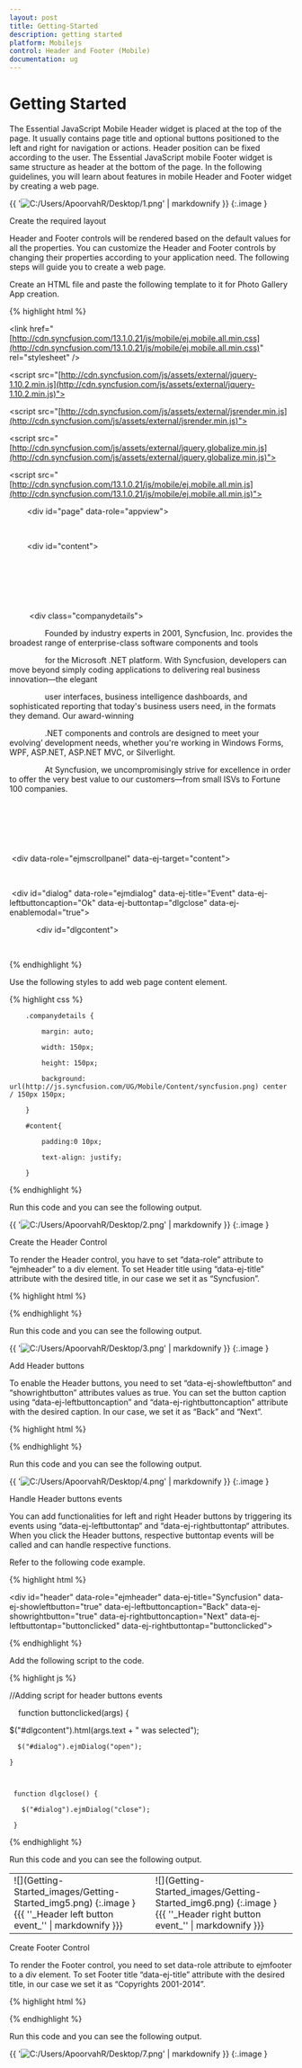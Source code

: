 ```yaml
---
layout: post
title: Getting-Started
description: getting started
platform: Mobilejs
control: Header and Footer (Mobile)
documentation: ug
---
```


# Getting Started

The Essential JavaScript Mobile Header widget is placed at the top of the page. It usually contains page title and optional buttons positioned to the left and right for navigation or actions. Header position can be fixed according to the user. The Essential JavaScript mobile Footer widget is same structure as header at the bottom of the page. In the following guidelines, you will learn about features in mobile Header and Footer widget by creating a web page.

{{ '![C:/Users/ApoorvahR/Desktop/1.png](Getting-Started_images/Getting-Started_img1.png)' | markdownify }}
{:.image }


Create the required layout

Header and Footer controls will be rendered based on the default values for all the properties. You can customize the Header and Footer controls by changing their properties according to your application need. The following steps will guide you to create a web page.

Create an HTML file and paste the following template to it for Photo Gallery App creation.

{% highlight html %}

<!DOCTYPE html>

<html>

<head>

<title>Header and Footer</title>

<link href="[http://cdn.syncfusion.com/13.1.0.21/js/mobile/ej.mobile.all.min.css](http://cdn.syncfusion.com/13.1.0.21/js/mobile/ej.mobile.all.min.css)" rel="stylesheet" />

<script src="[http://cdn.syncfusion.com/js/assets/external/jquery-1.10.2.min.js](http://cdn.syncfusion.com/js/assets/external/jquery-1.10.2.min.js)"></script>      

<script src="[http://cdn.syncfusion.com/js/assets/external/jsrender.min.js](http://cdn.syncfusion.com/js/assets/external/jsrender.min.js)"></script>

<script src="[http://cdn.syncfusion.com/js/assets/external/jquery.globalize.min.js](http://cdn.syncfusion.com/js/assets/external/jquery.globalize.min.js)"></script>

<script src="[http://cdn.syncfusion.com/13.1.0.21/js/mobile/ej.mobile.all.min.js](http://cdn.syncfusion.com/13.1.0.21/js/mobile/ej.mobile.all.min.js)"></script>

</head>

<body>

        <div id="page" data-role="appview">

        <!-- Adds Header Elements Here -->       

        <div id="content">

        <div>       

        <!-- Adds web page content Here -->

         <div class="companydetails"></div>

                Founded by industry experts in 2001, Syncfusion, Inc. provides the broadest range of enterprise-class software components and tools

                for the Microsoft .NET platform. With Syncfusion, developers can move beyond simply coding applications to delivering real business innovation—the elegant

                user interfaces, business intelligence dashboards, and sophisticated reporting that today's business users need, in the formats they demand. Our award-winning

                .NET components and controls are designed to meet your evolving’ development needs, whether you're working in Windows Forms, WPF, ASP.NET, ASP.NET MVC, or Silverlight.

                At Syncfusion, we uncompromisingly strive for excellence in order to offer the very best value to our customers—from small ISVs to Fortune 100 companies.

        </div>

        </div>        

        <!-- ScrollPanel -->	

 <div data-role="ejmscrollpanel" data-ej-target="content"></div>

         <!-- Dialog -->

 <div id="dialog" data-role="ejmdialog" data-ej-title="Event" data-ej-leftbuttoncaption="Ok" data-ej-buttontap="dlgclose" data-ej-enablemodal="true">

            <div id="dlgcontent"></div>

</div>

<!-- Adds Footer Elements Here -->

        </div>

</body>

</html>



{% endhighlight %}

Use the following styles to add web page content element.

{% highlight css %}



        .companydetails {

            margin: auto;

            width: 150px;

            height: 150px;

            background: url(http://js.syncfusion.com/UG/Mobile/Content/syncfusion.png) center / 150px 150px;

        }

        #content{

            padding:0 10px;

            text-align: justify;

        } 





{% endhighlight %}

Run this code and you can see the following output. 

{{ '![C:/Users/ApoorvahR/Desktop/2.png](Getting-Started_images/Getting-Started_img2.png)' | markdownify }}
{:.image }


Create the Header Control

To render the Header control, you have to set “data-role” attribute to “ejmheader” to a div element. To set Header title using “data-ej-title” attribute with the desired title, in our case we set it as “Syncfusion”.

{% highlight html %}

<div id="header"  data-role="ejmheader" data-ej-title="Syncfusion"></div>



{% endhighlight %}

Run this code and you can see the following output. 

{{ '![C:/Users/ApoorvahR/Desktop/3.png](Getting-Started_images/Getting-Started_img3.png)' | markdownify }}
{:.image }


Add Header buttons

To enable the Header buttons, you need to set “data-ej-showleftbutton” and “showrightbutton” attributes values as true.  You can set the button caption using “data-ej-leftbuttoncaption” and “data-ej-rightbuttoncaption” attribute with the desired caption. In our case, we set it as “Back” and “Next”.

{% highlight html %}

<div id="header"  data-role="ejmheader" data-ej-title="Syncfusion" data-ej-showleftbutton="true" data-ej-leftbuttoncaption="Back" data-ej-showrightbutton="true" data-ej-rightbuttoncaption="Next"></div> 



{% endhighlight %}



Run this code and you can see the following output. 

{{ '![C:/Users/ApoorvahR/Desktop/4.png](Getting-Started_images/Getting-Started_img4.png)' | markdownify }}
{:.image }


Handle Header buttons events

You can add functionalities for left and right Header buttons by triggering its events using “data-ej-leftbuttontap“ and “data-ej-rightbuttontap“ attributes. When you click the Header buttons, respective buttontap events will be called and can handle respective functions.

Refer to the following code example. 

{% highlight html %}



<div id="header" data-role="ejmheader" data-ej-title="Syncfusion" data-ej-showleftbutton="true" data-ej-leftbuttoncaption="Back" data-ej-showrightbutton="true" data-ej-rightbuttoncaption="Next" data-ej-leftbuttontap="buttonclicked" data-ej-rightbuttontap="buttonclicked"></div>





{% endhighlight %}



Add the following script to the code.

{% highlight js %}



//Adding script for header buttons events

    function buttonclicked(args) {

$("#dlgcontent").html(args.text + " was selected");

      $("#dialog").ejmDialog("open");

    }



     function dlgclose() {

       $("#dialog").ejmDialog("close");

     }





{% endhighlight %}



Run this code and you can see the following output. 

<table>
<tr>
<td>
![](Getting-Started_images/Getting-Started_img5.png)
{:.image }
{{{ ''_Header left button event_'' | markdownify }}}</td><td>
![](Getting-Started_images/Getting-Started_img6.png)
{:.image }
{{{ ''_Header right button event_'' | markdownify }}}</td></tr>
</table>


Create Footer Control

To render the Footer control, you need to set data-role attribute to ejmfooter to a div element. To set Footer title “data-ej-title” attribute with the desired title, in our case we set it as “Copyrights 2001-2014”.

{% highlight html %}



<div id="footer"  data-role="ejmfooter" data-ej-title="Copyrights 2001-2014"></div>



{% endhighlight %}

Run this code and you can see the following output. 

{{ '![C:/Users/ApoorvahR/Desktop/7.png](Getting-Started_images/Getting-Started_img7.png)' | markdownify }}
{:.image }




